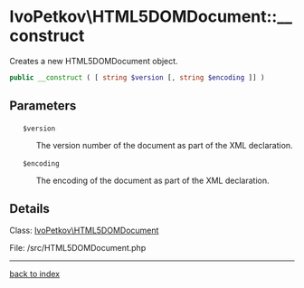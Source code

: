 # IvoPetkov\HTML5DOMDocument::__construct

Creates a new HTML5DOMDocument object.

```php
public __construct ( [ string $version [, string $encoding ]] )
```

## Parameters

&nbsp;&nbsp;&nbsp;&nbsp;&nbsp;&nbsp;`$version`

&nbsp;&nbsp;&nbsp;&nbsp;&nbsp;&nbsp;&nbsp;&nbsp;&nbsp;&nbsp;&nbsp;&nbsp;The version number of the document as part of the XML declaration.

&nbsp;&nbsp;&nbsp;&nbsp;&nbsp;&nbsp;`$encoding`

&nbsp;&nbsp;&nbsp;&nbsp;&nbsp;&nbsp;&nbsp;&nbsp;&nbsp;&nbsp;&nbsp;&nbsp;The encoding of the document as part of the XML declaration.

## Details

Class: [IvoPetkov\HTML5DOMDocument](ivopetkov.html5domdocument.class.md)

File: /src/HTML5DOMDocument.php

---

[back to index](index.md)

